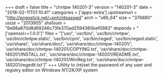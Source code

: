 +++
draft = false
title = "chntpw 140201-3"
version = "140201-3"
date = "2018-02-11T01:10:41"
categories = ['apps-extra']
upstreamurl = "http://pogostick.net/~pnh/ntpasswd"
arch = "x86_64"
size = "376880"
usize = "2013905"
sha1sum = "6e98a870d8d69246c73fe370ad2594380bef0983"
depends = "['openssl>=1.0.0']"
files = "['usr/', 'usr/bin/', 'usr/bin/chntpw', 'usr/bin/chntpw.static', 'usr/bin/cpnt', 'usr/bin/reged', 'usr/bin/reged.static', 'usr/share/', 'usr/share/doc/', 'usr/share/doc/chntpw-140201/', 'usr/share/doc/chntpw-140201/COPYING.txt', 'usr/share/doc/chntpw-140201/INSTALL.txt', 'usr/share/doc/chntpw-140201/README.txt', 'usr/share/doc/chntpw-140201/WinReg.txt', 'usr/share/doc/chntpw-140201/regedit.txt']"
+++
Utility to (re)set the password of any user and registry editor on Windows NT/2K/XP system
